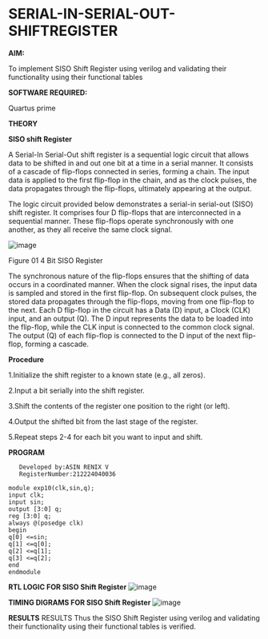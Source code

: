 # SERIAL-IN-SERIAL-OUT-SHIFTREGISTER

**AIM:**

To implement  SISO Shift Register using verilog and validating their functionality using their functional tables

**SOFTWARE REQUIRED:**

Quartus prime

**THEORY**

**SISO shift Register**

A Serial-In Serial-Out shift register is a sequential logic circuit that allows data to be shifted in and out one bit at a time in a serial manner. It consists of a cascade of flip-flops connected in series, forming a chain. The input data is applied to the first flip-flop in the chain, and as the clock pulses, the data propagates through the flip-flops, ultimately appearing at the output.

The logic circuit provided below demonstrates a serial-in serial-out (SISO) shift register. It comprises four D flip-flops that are interconnected in a sequential manner. These flip-flops operate synchronously with one another, as they all receive the same clock signal.

![image](https://github.com/naavaneetha/SERIAL-IN-SERIAL-OUT-SHIFTREGISTER/assets/154305477/e81c4072-37f9-46c6-8145-566764b74c3a)

Figure 01 4 Bit SISO Register

The synchronous nature of the flip-flops ensures that the shifting of data occurs in a coordinated manner. When the clock signal rises, the input data is sampled and stored in the first flip-flop. On subsequent clock pulses, the stored data propagates through the flip-flops, moving from one flip-flop to the next.
Each D flip-flop in the circuit has a Data (D) input, a Clock (CLK) input, and an output (Q). The D input represents the data to be loaded into the flip-flop, while the CLK input is connected to the common clock signal. The output (Q) of each flip-flop is connected to the D input of the next flip-flop, forming a cascade.

**Procedure**

1.Initialize the shift register to a known state (e.g., all zeros).

2.Input a bit serially into the shift register.

3.Shift the contents of the register one position to the right (or left).

4.Output the shifted bit from the last stage of the register.

5.Repeat steps 2-4 for each bit you want to input and shift.

**PROGRAM**



```
   Developed by:ASIN RENIX V
   RegisterNumber:212224040036
```
```
module exp10(clk,sin,q);
input clk;
input sin;
output [3:0] q;
reg [3:0] q;
always @(posedge clk)
begin 
q[0] <=sin;
q[1] <=q[0];
q[2] <=q[1];
q[3] <=q[2];
end 
endmodule
```



**RTL LOGIC FOR SISO Shift Register**
![image](https://github.com/user-attachments/assets/1cdfdfdc-03c2-4e82-be12-c3e110f58e89)

**TIMING DIGRAMS FOR SISO Shift Register**
![image](https://github.com/user-attachments/assets/340f6bdb-aa41-4ad1-8ac9-47bb60bfc51e)


**RESULTS**
RESULTS Thus the SISO Shift Register using verilog and validating their functionality using their functional tables is verified.
